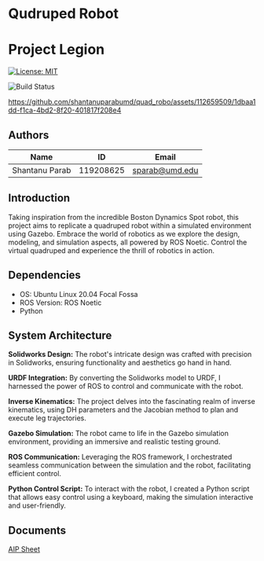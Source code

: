 # Qudruped Robot 


# Project Legion


[![License: MIT](https://img.shields.io/badge/License-MIT-blue.svg)](https://opensource.org/licenses/MIT) 

![Build Status](https://github.com/shantanuparabumd/quad_robo/actions/workflows/main.yml/badge.svg)




https://github.com/shantanuparabumd/quad_robo/assets/112659509/1dbaa1dd-f1ca-4bd2-8f20-401817f208e4



## Authors

|Name|ID|Email|
|:---:|:---:|:---:|
|Shantanu Parab|119208625|sparab@umd.edu|


## Introduction

Taking inspiration from the incredible Boston Dynamics Spot robot, this project aims to replicate a quadruped robot within a simulated environment using Gazebo. Embrace the world of robotics as we explore the design, modeling, and simulation aspects, all powered by ROS Noetic. Control the virtual quadruped and experience the thrill of robotics in action.
## Dependencies

- OS: Ubuntu Linux 20.04 Focal Fossa
- ROS Version: ROS Noetic
- Python

## System Architecture

**Solidworks Design:** The robot's intricate design was crafted with precision in Solidworks, ensuring functionality and aesthetics go hand in hand.

**URDF Integration:** By converting the Solidworks model to URDF, I harnessed the power of ROS to control and communicate with the robot.

**Inverse Kinematics:** The project delves into the fascinating realm of inverse kinematics, using DH parameters and the Jacobian method to plan and execute leg trajectories.

**Gazebo Simulation:** The robot came to life in the Gazebo simulation environment, providing an immersive and realistic testing ground.

**ROS Communication:** Leveraging the ROS framework, I orchestrated seamless communication between the simulation and the robot, facilitating efficient control.

**Python Control Script:** To interact with the robot, I created a Python script that allows easy control using a keyboard, making the simulation interactive and user-friendly.

## Documents

[AIP Sheet](https://docs.google.com/spreadsheets/d/10HzXxKAx0vlCkuSPjUT41-QAT8gSsVI4Um7Ahq-aHGc/edit?usp=sharing)




